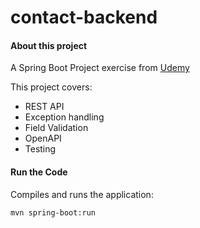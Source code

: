 # contact-backend

#### About this project

A Spring Boot Project exercise from [Udemy](https://www.udemy.com/course/the-complete-spring-boot-development-bootcamp/)

This project covers:

- REST API
- Exception handling
- Field Validation
- OpenAPI
- Testing



#### Run the Code

Compiles and runs the application:

```
mvn spring-boot:run
```